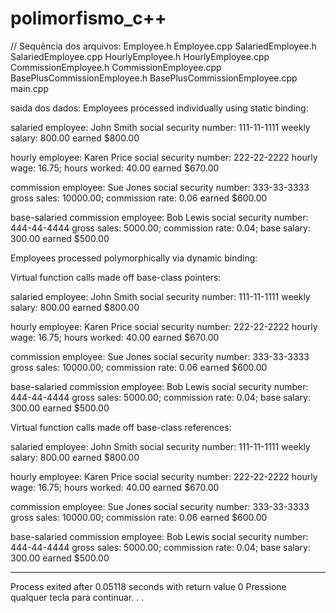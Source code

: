 # polimorfismo_c++
// Sequência dos arquivos:
Employee.h
Employee.cpp
SalariedEmployee.h
SalariedEmployee.cpp
HourlyEmployee.h
HourlyEmployee.cpp
CommissionEmployee.h
CommissionEmployee.cpp
BasePlusCommissionEmployee.h
BasePlusCommissionEmployee.cpp
main.cpp

saida dos dados:
Employees processed individually using static binding:

salaried employee: John Smith
social security number: 111-11-1111
weekly salary: 800.00
earned $800.00

hourly employee: Karen Price
social security number: 222-22-2222
hourly wage: 16.75; hours worked: 40.00
earned $670.00

commission employee: Sue Jones
social security number: 333-33-3333
gross sales: 10000.00; commission rate: 0.06
earned $600.00

base-salaried commission employee: Bob Lewis
social security number: 444-44-4444
gross sales: 5000.00; commission rate: 0.04; base salary: 300.00
earned $500.00

Employees processed polymorphically via dynamic binding:

Virtual function calls made off base-class pointers:

salaried employee: John Smith
social security number: 111-11-1111
weekly salary: 800.00
earned $800.00

hourly employee: Karen Price
social security number: 222-22-2222
hourly wage: 16.75; hours worked: 40.00
earned $670.00

commission employee: Sue Jones
social security number: 333-33-3333
gross sales: 10000.00; commission rate: 0.06
earned $600.00

base-salaried commission employee: Bob Lewis
social security number: 444-44-4444
gross sales: 5000.00; commission rate: 0.04; base salary: 300.00
earned $500.00

Virtual function calls made off base-class references:

salaried employee: John Smith
social security number: 111-11-1111
weekly salary: 800.00
earned $800.00

hourly employee: Karen Price
social security number: 222-22-2222
hourly wage: 16.75; hours worked: 40.00
earned $670.00

commission employee: Sue Jones
social security number: 333-33-3333
gross sales: 10000.00; commission rate: 0.06
earned $600.00

base-salaried commission employee: Bob Lewis
social security number: 444-44-4444
gross sales: 5000.00; commission rate: 0.04; base salary: 300.00
earned $500.00


--------------------------------
Process exited after 0.05118 seconds with return value 0
Pressione qualquer tecla para continuar. . .
